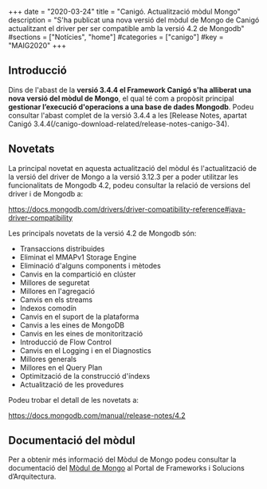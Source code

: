 +++
date        = "2020-03-24"
title       = "Canigó. Actualització mòdul Mongo"
description = "S'ha publicat una nova versió del mòdul de Mongo de Canigó actualitzant el driver per ser compatible amb la versió 4.2 de Mongodb"
#sections    = ["Notícies", "home"]
#categories  = ["canigo"]
#key         = "MAIG2020"
+++

## Introducció

Dins de l'abast de la **versió 3.4.4 el Framework Canigó s'ha alliberat una nova versió del mòdul de Mongo**, el qual té com a propòsit principal **gestionar l’execució d'operacions a una base de dades Mongodb**.
Podeu consultar l'abast complet de la versió 3.4.4 a les [Release Notes, apartat Canigó 3.4.4(/canigo-download-related/release-notes-canigo-34).

## Novetats

La principal novetat en aquesta actualització del mòdul és l'actualització de la versió del driver de Mongo a la versió 3.12.3 per a poder utilitzar les funcionalitats de Mongodb 4.2, podeu consultar la relació de versions del driver i de Mongodb a:

https://docs.mongodb.com/drivers/driver-compatibility-reference#java-driver-compatibility

Les principals novetats de la versió 4.2 de Mongodb són:

* Transaccions distribuides
* Eliminat el MMAPv1 Storage Engine
* Eliminació d'alguns components i mètodes
* Canvis en la compartició en clúster
* Millores de seguretat
* Millores en l'agregació
* Canvis en els streams
* Indexos comodín
* Canvis en el suport de la plataforma
* Canvis a les eines de MongoDB
* Canvis en les eines de monitorització
* Introducció de Flow Control
* Canvis en el Logging i en el Diagnostics
* Millores generals
* Millores en el Query Plan
* Optimització de la construcció d'índexs
* Actualització de les provedures

Podeu trobar el detall de les novetats a:

https://docs.mongodb.com/manual/release-notes/4.2

## Documentació del mòdul

Per a obtenir més informació del Mòdul de Mongo podeu consultar la documentació del [Mòdul de Mongo](canigo-documentacio-versions-3x-core/modul-mongodb/) al Portal de Frameworks i Solucions d’Arquitectura.
